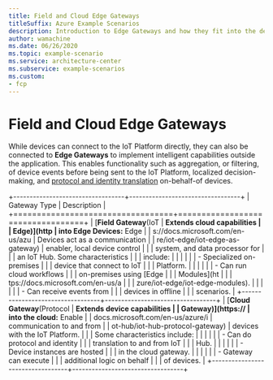 ```yaml
---
title: Field and Cloud Edge Gateways
titleSuffix: Azure Example Scenarios
description: Introduction to Edge Gateways and how they fit into the device, platform and application topology.
author: wamachine
ms.date: 06/26/2020
ms.topic: example-scenario
ms.service: architecture-center
ms.subservice: example-scenarios
ms.custom:
- fcp
---
```


# Field and Cloud Edge Gateways
While devices can connect to the IoT Platform directly, they can also be
connected to **Edge Gateways** to implement intelligent capabilities
outside the application. This enables functionality such as aggregation,
or filtering, of device events before being sent to the IoT Platform,
localized decision-making, and [protocol and identity
translation](https://docs.microsoft.com/en-us/azure/iot-edge/iot-edge-as-gateway)
on-behalf-of devices.

+----------------------------------+----------------------------------+
| Gateway Type                     | Description                      |
+==================================+==================================+
| [**Field Gateway**(IoT           | **Extends cloud capabilities     |
| Edge)](http                      | into Edge Devices:** Edge        |
| s://docs.microsoft.com/en-us/azu | Devices act as a communication   |
| re/iot-edge/iot-edge-as-gateway) | enabler, local device control    |
|                                  | system, and data processor for   |
|                                  | an IoT Hub. Some characteristics |
|                                  | include:                         |
|                                  |                                  |
|                                  | -   Specialized on-premises      |
|                                  |     device that connect to IoT   |
|                                  |     Platform.                    |
|                                  |                                  |
|                                  | -   Can run cloud workflows      |
|                                  |     on-premises using [Edge      |
|                                  |     Modules](ht                  |
|                                  | tps://docs.microsoft.com/en-us/a |
|                                  | zure/iot-edge/iot-edge-modules). |
|                                  |                                  |
|                                  | -   Can receive events from      |
|                                  |     devices in offline           |
|                                  |     scenarios.                   |
+----------------------------------+----------------------------------+
| [**Cloud Gateway**(Protocol      | **Extends device capabilities    |
| Gateway)](https://               | into the cloud:** Enable         |
| docs.microsoft.com/en-us/azure/i | communication to and from        |
| ot-hub/iot-hub-protocol-gateway) | devices with the IoT Platform.   |
|                                  | Some characteristics include:    |
|                                  |                                  |
|                                  | -   Can do protocol and identity |
|                                  |     translation to and from IoT  |
|                                  |     Hub.                         |
|                                  |                                  |
|                                  | -   Device instances are hosted  |
|                                  |     in the cloud gateway.        |
|                                  |                                  |
|                                  | -   Gateway can execute          |
|                                  |     additional logic on behalf   |
|                                  |     of devices.                  |
+----------------------------------+----------------------------------+
